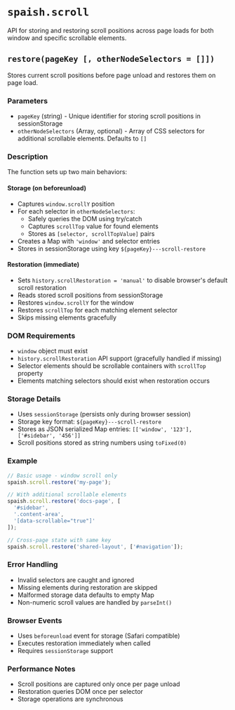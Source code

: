 # `spaish.scroll`

API for storing and restoring scroll positions across page loads for both window and specific scrollable elements.

## `restore(pageKey [, otherNodeSelectors = []])`

Stores current scroll positions before page unload and restores them on page load.

### Parameters
- `pageKey` (string) - Unique identifier for storing scroll positions in sessionStorage
- `otherNodeSelectors` (Array<string>, optional) - Array of CSS selectors for additional scrollable elements. Defaults to `[]`

### Description
The function sets up two main behaviors:

#### Storage (on beforeunload)
- Captures `window.scrollY` position
- For each selector in `otherNodeSelectors`:
  - Safely queries the DOM using try/catch
  - Captures `scrollTop` value for found elements
  - Stores as `[selector, scrollTopValue]` pairs
- Creates a Map with `'window'` and selector entries
- Stores in sessionStorage using key `${pageKey}---scroll-restore`

#### Restoration (immediate)
- Sets `history.scrollRestoration = 'manual'` to disable browser's default scroll restoration
- Reads stored scroll positions from sessionStorage
- Restores `window.scrollY` for the window
- Restores `scrollTop` for each matching element selector
- Skips missing elements gracefully

### DOM Requirements
- `window` object must exist
- `history.scrollRestoration` API support (gracefully handled if missing)
- Selector elements should be scrollable containers with `scrollTop` property
- Elements matching selectors should exist when restoration occurs

### Storage Details
- Uses `sessionStorage` (persists only during browser session)
- Storage key format: `${pageKey}---scroll-restore`
- Stores as JSON serialized Map entries: `[['window', '123'], ['#sidebar', '456']]`
- Scroll positions stored as string numbers using `toFixed(0)`

### Example
```javascript
// Basic usage - window scroll only
spaish.scroll.restore('my-page');

// With additional scrollable elements
spaish.scroll.restore('docs-page', [
  '#sidebar',
  '.content-area',
  '[data-scrollable="true"]'
]);

// Cross-page state with same key
spaish.scroll.restore('shared-layout', ['#navigation']);
```

### Error Handling
- Invalid selectors are caught and ignored
- Missing elements during restoration are skipped
- Malformed storage data defaults to empty Map
- Non-numeric scroll values are handled by `parseInt()`

### Browser Events
- Uses `beforeunload` event for storage (Safari compatible)
- Executes restoration immediately when called
- Requires `sessionStorage` support

### Performance Notes
- Scroll positions are captured only once per page unload
- Restoration queries DOM once per selector
- Storage operations are synchronous